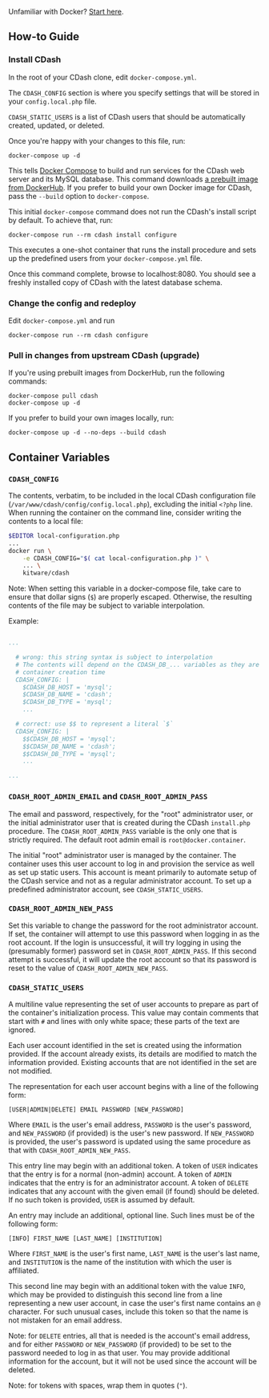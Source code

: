 Unfamiliar with Docker?  [Start here](https://docs.docker.com/get-started/).

## How-to Guide ##

### Install CDash

In the root of your CDash clone, edit `docker-compose.yml`.

The `CDASH_CONFIG` section is where you specify settings that will be stored in your `config.local.php`
file.

`CDASH_STATIC_USERS` is a list of CDash users that should be automatically created, updated, or deleted.

Once you're happy with your changes to this file, run:

```
docker-compose up -d
```

This tells [Docker Compose](https://docs.docker.com/compose/) to build and run services for the CDash web server and its MySQL database. This command downloads [a prebuilt image from DockerHub](https://hub.docker.com/r/kitware/cdash/).  If you prefer to build your own Docker image for CDash, pass the `--build` option to `docker-compose`.

This initial `docker-compose` command does not run the CDash's install script by default.  To achieve that, run:

```
docker-compose run --rm cdash install configure
```

This executes a one-shot container that runs the install procedure and sets up the predefined users from your `docker-compose.yml` file.

Once this command complete, browse to localhost:8080.  You should see a freshly installed copy of CDash with the latest database schema.

### Change the config and redeploy

Edit `docker-compose.yml` and run

```
docker-compose run --rm cdash configure
```

### Pull in changes from upstream CDash (upgrade)

If you're using prebuilt images from DockerHub, run the following commands:

```
docker-compose pull cdash
docker-compose up -d
```

If you prefer to build your own images locally, run:
```
docker-compose up -d --no-deps --build cdash
````

## Container Variables

### `CDASH_CONFIG`

The contents, verbatim, to be included in the local CDash configuration file
(`/var/www/cdash/config/config.local.php`), excluding the initial `<?php` line.
When running the container on the command line, consider writing the contents to
a local file:

```bash
$EDITOR local-configuration.php
...
docker run \
    -e CDASH_CONFIG="$( cat local-configuration.php )" \
    ... \
    kitware/cdash
```

Note: When setting this variable in a docker-compose file, take care to ensure
that dollar signs (`$`) are properly escaped.  Otherwise, the resulting contents
of the file may be subject to variable interpolation.

Example:

```YAML

...

  # wrong: this string syntax is subject to interpolation
  # The contents will depend on the CDASH_DB_... variables as they are set at
  # container creation time
  CDASH_CONFIG: |
    $CDASH_DB_HOST = 'mysql';
    $CDASH_DB_NAME = 'cdash';
    $CDASH_DB_TYPE = 'mysql';
    ...

  # correct: use $$ to represent a literal `$`
  CDASH_CONFIG: |
    $$CDASH_DB_HOST = 'mysql';
    $$CDASH_DB_NAME = 'cdash';
    $$CDASH_DB_TYPE = 'mysql';
    ...

...
```

### `CDASH_ROOT_ADMIN_EMAIL` and `CDASH_ROOT_ADMIN_PASS`

The email and password, respectively, for the "root" administrator user, or the
initial administrator user that is created during the CDash `install.php`
procedure.  The `CDASH_ROOT_ADMIN_PASS` variable is the only one that is
strictly required.  The default root admin email is `root@docker.container`.

The initial "root" administrator user is managed by the container.  The
container uses this user account to log in and provision the service as well as
set up static users.  This account is meant primarily to automate setup of the
CDash service and not as a regular administrator account.  To set up a
predefined administrator account, see `CDASH_STATIC_USERS`.

### `CDASH_ROOT_ADMIN_NEW_PASS`

Set this variable to change the password for the root administrator account.  If
set, the container will attempt to use this password when logging in as the root
account.  If the login is unsuccessful, it will try logging in using the
(presumably former) password set in `CDASH_ROOT_ADMIN_PASS`.  If this second
attempt is successful, it will update the root account so that its password is
reset to the value of `CDASH_ROOT_ADMIN_NEW_PASS`.

### `CDASH_STATIC_USERS`

A multiline value representing the set of user accounts to prepare as part of
the container's initialization process.  This value may contain comments that
start with `#` and lines with only white space; these parts of the text are
ignored.

Each user account identified in the set is created using the information
provided.  If the account already exists, its details are modified to match the
information provided.  Existing accounts that are not identified in the set are
not modified.

The representation for each user account begins with a line of the following
form:

```
[USER|ADMIN|DELETE] EMAIL PASSWORD [NEW_PASSWORD]
```

Where `EMAIL` is the user's email address, `PASSWORD` is the user's password,
and `NEW_PASSWORD` (if provided) is the user's new password.  If `NEW_PASSWORD`
is provided, the user's password is updated using the same procedure as that
with `CDASH_ROOT_ADMIN_NEW_PASS`.

This entry line may begin with an additional token.  A token of `USER` indicates
that the entry is for a normal (non-admin) account.  A token of `ADMIN`
indicates that the entry is for an administrator account.  A token of `DELETE`
indicates that any account with the given email (if found) should be deleted.
If no such token is provided, `USER` is assumed by default.

An entry may include an additional, optional line.  Such lines must be of the
following form:

```
[INFO] FIRST_NAME [LAST_NAME] [INSTITUTION]
```

Where `FIRST_NAME` is the user's first name, `LAST_NAME` is the user's last
name, and `INSTITUTION` is the name of the institution with which the user is
affiliated.

This second line may begin with an additional token with the value `INFO`, which
may be provided to distinguish this second line from a line representing a new
user account, in case the user's first name contains an `@` character.  For such
unusual cases, include this token so that the name is not mistaken for an email
address.

Note: for `DELETE` entries, all that is needed is the account's email address,
and for either `PASSWORD` or `NEW_PASSWORD` (if provided) to be set to the
password needed to log in as that user.  You may provide additional information
for the account, but it will not be used since the account will be deleted.

Note: for tokens with spaces, wrap them in quotes (`"`).
